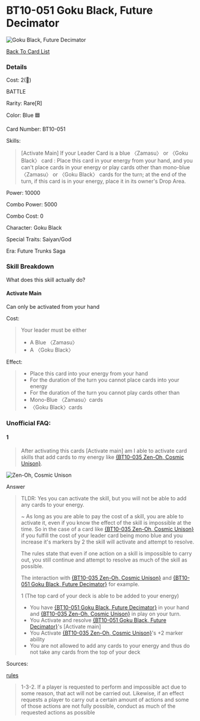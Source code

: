 #  BT10-051 Goku Black, Future Decimator
![Goku Black, Future Decimator](http://www.dbs-cardgame.com/images/cardlist/cardimg/BT10-051.png)

[Back To Card List](./index.md)
### Details 
Cost: 2(🔵) 

BATTLE

Rarity: Rare[R]

Color: Blue 🟦

Card Number: BT10-051

Skills: 
> [Activate Main]
  If your Leader Card is a blue 〈Zamasu〉 or 〈Goku Black〉 card :
  Place this card in your energy from your hand, and you can't place
  cards in your energy or play cards other than mono-blue 〈Zamasu〉
  or 〈Goku Black〉 cards for the turn; at the end of the turn, if
  this card is in your energy, place it in its owner's Drop Area.

Power: 10000

Combo Power: 5000

Combo Cost: 0

Character: Goku Black

Special Traits: Saiyan/God

Era: Future Trunks Saga


### Skill Breakdown 
What does this skill actually do?
#### Activate Main
Can only be activated from your hand

Cost: 
>Your leader must be either
>- A Blue 〈Zamasu〉
>- A 〈Goku Black〉

Effect: 
> - Place this card into your energy from your hand
> - For the duration of the turn you cannot place cards into your energy 
> - For the duration of the turn you cannot play cards other than 
>  - Mono-Blue  〈Zamasu〉cards
>  - 〈Goku Black〉cards



### Unofficial FAQ:
#### 1
> After activating this cards [Activate main] am I able to activate card skills that add cards to my energy like [{BT10-035 Zen-Oh, Cosmic Unison}](./BT10-35.md).

![Zen-Oh, Cosmic Unison](http://www.dbs-cardgame.com/images/cardlist/cardimg/BT10-035.png)

Answer
> TLDR: Yes you can activate the skill, but you will not be able to add any cards to your energy.
>
> ~
> As long as you are able to pay the cost of a skill, you are able to activate it, even if you know the effect of the skill is impossible at the time.
> So in the case of a card like [{BT10-035 Zen-Oh, Cosmic Unison}](./BT10-35.md) if you fulfill the cost of your leader card being mono blue and you increase it's markers by 2 the skill will activate and attempt to resolve.
> 
> The rules state that even if one action on a skill is impossible to carry out, you still continue and attempt to resolve as much of the skill as possible.
>
> The interaction with [{BT10-035 Zen-Oh, Cosmic Unison}](./BT10-35.md) and [{BT10-051 Goku Black, Future Decimator}](#bt10-051-goku-black-future-decimator) for example.
>
> 1 (The top card of your deck is able to be added to your energy)
>
> - You have [{BT10-051 Goku Black, Future Decimator}](#bt10-051-goku-black-future-decimator) in your hand and [{BT10-035 Zen-Oh, Cosmic Unison}](./BT10-35.md) in play on your turn.
> - You Activate and resolve [{BT10-051 Goku Black, Future Decimator}](#bt10-051-goku-black-future-decimator)'s [Activate main]
> - You Activate [{BT10-035 Zen-Oh, Cosmic Unison}](./BT10-35.md)'s +2 marker ability
>  - You are not allowed to add any cards to your energy and thus do not take any cards from the top of your deck

Sources: 

[rules][2]
> 1-3-2. If a player is requested to perform and
  impossible act due to some reason,
  that act will not be carried out.
  Likewise, if an effect requests a player
  to carry out a certain amount of
  actions and some of those actions are
  not fully possible, conduct as much of
  the requested actions as possible

[1]: http://www.dbs-cardgame.com/us-en/rule/card_faq.php
[2]: http://www.dbs-cardgame.com/pdf/rulemanual.pdf?ver_1.18_2
